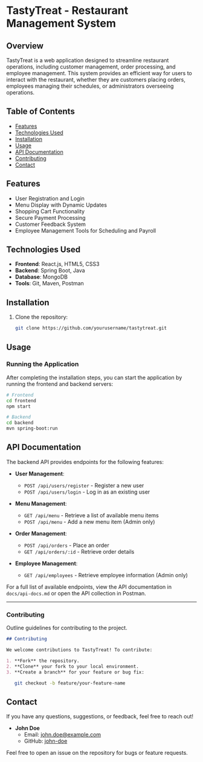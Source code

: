 # TastyTreat - Restaurant Management System

## Overview
TastyTreat is a web application designed to streamline restaurant operations, including customer management, order processing, and employee management. This system provides an efficient way for users to interact with the restaurant, whether they are customers placing orders, employees managing their schedules, or administrators overseeing operations.

## Table of Contents
- [Features](#features)
- [Technologies Used](#technologies-used)
- [Installation](#installation)
- [Usage](#usage)
- [API Documentation](#api-documentation)
- [Contributing](#contributing)
- [Contact](#contact)

## Features
- User Registration and Login
- Menu Display with Dynamic Updates
- Shopping Cart Functionality
- Secure Payment Processing
- Customer Feedback System
- Employee Management Tools for Scheduling and Payroll

## Technologies Used
- **Frontend**: React.js, HTML5, CSS3
- **Backend**: Spring Boot, Java
- **Database**: MongoDB
- **Tools**: Git, Maven, Postman

## Installation
1. Clone the repository:
   ```bash
   git clone https://github.com/yourusername/tastytreat.git
   ```

## Usage

### Running the Application
After completing the installation steps, you can start the application by running the frontend and backend servers:

```bash
# Frontend
cd frontend
npm start

# Backend
cd backend
mvn spring-boot:run
```

## API Documentation

The backend API provides endpoints for the following features:

- **User Management**:
  - `POST /api/users/register` - Register a new user
  - `POST /api/users/login` - Log in as an existing user

- **Menu Management**:
  - `GET /api/menu` - Retrieve a list of available menu items
  - `POST /api/menu` - Add a new menu item (Admin only)

- **Order Management**:
  - `POST /api/orders` - Place an order
  - `GET /api/orders/:id` - Retrieve order details

- **Employee Management**:
  - `GET /api/employees` - Retrieve employee information (Admin only)

For a full list of available endpoints, view the API documentation in `docs/api-docs.md` or open the API collection in Postman.

---

### Contributing
Outline guidelines for contributing to the project.

```markdown
## Contributing

We welcome contributions to TastyTreat! To contribute:

1. **Fork** the repository.
2. **Clone** your fork to your local environment.
3. **Create a branch** for your feature or bug fix:
```
```bash
   git checkout -b feature/your-feature-name
```

## Contact

If you have any questions, suggestions, or feedback, feel free to reach out!

- **John Doe**  
  - Email: [john.doe@example.com](mailto:john.doe@example.com)  
  - GitHub: [john-doe](https://github.com/deep6six) 

Feel free to open an issue on the repository for bugs or feature requests.
